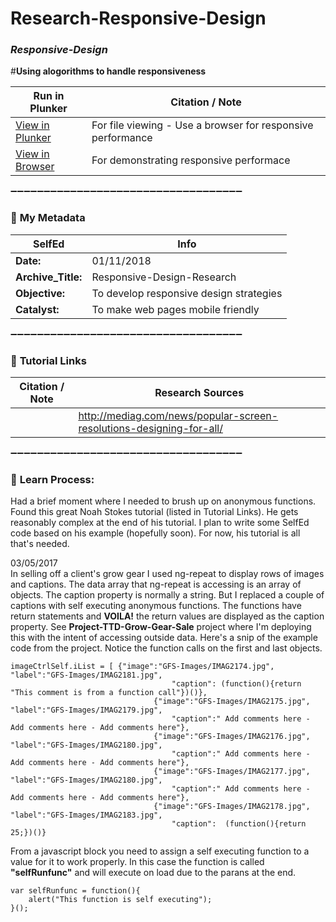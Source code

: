 # Research-Responsive-Design


### **_Responsive-Design_**
#**Using alogorithms to handle responsiveness** 

Run in Plunker | Citation / Note
----------------------------------------------------------------------------|--------------------------------------------------------
[View in Plunker](https://plnkr.co/edit/Kycfo9gBu5gfeR5jTkyy?p=info) | For file viewing - Use a browser for responsive performance
[View in Browser](http://www.tarptiedown.com/response/response-tool.html) | For demonstrating responsive performace

:heavy_minus_sign::heavy_minus_sign::heavy_minus_sign::heavy_minus_sign::heavy_minus_sign::heavy_minus_sign::heavy_minus_sign::heavy_minus_sign::heavy_minus_sign::heavy_minus_sign::heavy_minus_sign::heavy_minus_sign::heavy_minus_sign::heavy_minus_sign::heavy_minus_sign::heavy_minus_sign::heavy_minus_sign::heavy_minus_sign::heavy_minus_sign::heavy_minus_sign::heavy_minus_sign::heavy_minus_sign::heavy_minus_sign::heavy_minus_sign::heavy_minus_sign::heavy_minus_sign::heavy_minus_sign::heavy_minus_sign::heavy_minus_sign::heavy_minus_sign::heavy_minus_sign::heavy_minus_sign::heavy_minus_sign::heavy_minus_sign::heavy_minus_sign:

### :arrow_down_small: **My Metadata**
**SelfEd**          |  **Info** 
------------------- | ------------------------------------------------------------------------
**Date:**           | 01/11/2018
**Archive_Title:**  | Responsive-Design-Research
**Objective:**      | To develop responsive design strategies
**Catalyst:**       | To make web pages mobile friendly                                                                   

:heavy_minus_sign::heavy_minus_sign::heavy_minus_sign::heavy_minus_sign::heavy_minus_sign::heavy_minus_sign::heavy_minus_sign::heavy_minus_sign::heavy_minus_sign::heavy_minus_sign::heavy_minus_sign::heavy_minus_sign::heavy_minus_sign::heavy_minus_sign::heavy_minus_sign::heavy_minus_sign::heavy_minus_sign::heavy_minus_sign::heavy_minus_sign::heavy_minus_sign::heavy_minus_sign::heavy_minus_sign::heavy_minus_sign::heavy_minus_sign::heavy_minus_sign::heavy_minus_sign::heavy_minus_sign::heavy_minus_sign::heavy_minus_sign::heavy_minus_sign::heavy_minus_sign::heavy_minus_sign::heavy_minus_sign::heavy_minus_sign::heavy_minus_sign:

### :arrow_down_small: **Tutorial Links**
**Citation / Note**   | **Research Sources**                                                
----------------------|-----------------------
                      | http://mediag.com/news/popular-screen-resolutions-designing-for-all/ 
                      
:heavy_minus_sign::heavy_minus_sign::heavy_minus_sign::heavy_minus_sign::heavy_minus_sign::heavy_minus_sign::heavy_minus_sign::heavy_minus_sign::heavy_minus_sign::heavy_minus_sign::heavy_minus_sign::heavy_minus_sign::heavy_minus_sign::heavy_minus_sign::heavy_minus_sign::heavy_minus_sign::heavy_minus_sign::heavy_minus_sign::heavy_minus_sign::heavy_minus_sign::heavy_minus_sign::heavy_minus_sign::heavy_minus_sign::heavy_minus_sign::heavy_minus_sign::heavy_minus_sign::heavy_minus_sign::heavy_minus_sign::heavy_minus_sign::heavy_minus_sign::heavy_minus_sign::heavy_minus_sign::heavy_minus_sign::heavy_minus_sign::heavy_minus_sign:

### :arrow_down_small: **Learn Process:**

Had a brief moment where I needed to brush up on anonymous functions. Found this great Noah Stokes tutorial (listed in Tutorial Links). He gets reasonably complex at the end of his tutorial. I plan to write some SelfEd code based on his example (hopefully soon). For now, his tutorial is all that's needed.
 
03/05/2017   
In selling off a client's grow gear I used ng-repeat to display rows of images and captions. The data array that ng-repeat is accessing is an array of objects. The caption property is normally a string. But I replaced a couple of captions with self executing anonymous functions. The functions have return statements and **VOILA!** the return values are displayed as the caption property.
See **Project-TTD-Grow-Gear-Sale** project where I'm deploying this with the intent of accessing outside data. Here's a snip of the example code from the project. Notice the function calls on the first and last objects.

    imageCtrlSelf.iList = [ {"image":"GFS-Images/IMAG2174.jpg", "label":"GFS-Images/IMAG2181.jpg", 
                                        "caption": (function(){return "This comment is from a function call"})()}, 
                                    {"image":"GFS-Images/IMAG2175.jpg", "label":"GFS-Images/IMAG2179.jpg", 
                                        "caption":" Add comments here - Add comments here - Add comments here"},
                                    {"image":"GFS-Images/IMAG2176.jpg", "label":"GFS-Images/IMAG2180.jpg", 
                                        "caption":" Add comments here - Add comments here - Add comments here"},
                                    {"image":"GFS-Images/IMAG2177.jpg", "label":"GFS-Images/IMAG2180.jpg", 
                                        "caption":" Add comments here - Add comments here - Add comments here"},
                                    {"image":"GFS-Images/IMAG2178.jpg", "label":"GFS-Images/IMAG2183.jpg", 
                                        "caption":  (function(){return 25;})()}    
From a javascript block you need to assign a self executing function to a value for it to work properly. In this case the function is called **"selfRunfunc"** and will execute on load due to the parans at the end.    

    var selfRunfunc = function(){
        alert("This function is self executing");
    }();

